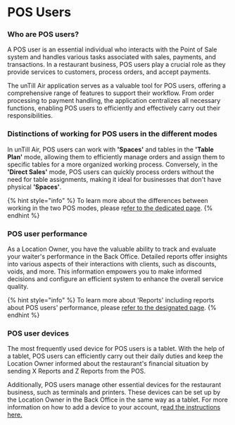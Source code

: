 # POS Users

### Who are POS users?

A POS user is an essential individual who interacts with the Point of Sale system and handles various tasks associated with sales, payments, and transactions. In a restaurant business, POS users play a crucial role as they provide services to customers, process orders, and accept payments.&#x20;

The unTill Air application serves as a valuable tool for POS users, offering a comprehensive range of features to support their workflow. From order processing to payment handling, the application centralizes all necessary functions, enabling POS users to efficiently and effectively carry out their responsibilities.

### Distinctions of working for POS users in the different modes

In unTill Air, POS users can work with **'Spaces'** and tables in the **'Table Plan'** mode, allowing them to efficiently manage orders and assign them to specific tables for a more organized working process. Conversely, in the **'Direct Sales'** mode, POS users can quickly process orders without the need for table assignments, making it ideal for businesses that don't have physical **'Spaces'**.

{% hint style="info" %}
To learn more about the differences between working in the two POS modes, please r[efer to the dedicated page](../sales-modes/).
{% endhint %}

### POS user performance

As a Location Owner, you have the valuable ability to track and evaluate your waiter's performance in the Back Office. Detailed reports offer insights into various aspects of their interactions with clients, such as discounts, voids, and more. This information empowers you to make informed decisions and configure an efficient system to enhance the overall service quality.&#x20;

{% hint style="info" %}
To learn more about 'Reports' including reports about POS users' performance, please [refer to the designated page](../../reports/waiters-reports.md).&#x20;
{% endhint %}

### POS user devices

The most frequently used device for POS users is a tablet. With the help of a tablet, POS users can efficiently carry out their daily duties and keep the Location Owner informed about the restaurant's financial situation by sending X Reports and Z Reports from the POS.

Additionally, POS users manage other essential devices for the restaurant business, such as terminals and printers. These devices can be set up by the Location Owner in the Back Office in the same way as a tablet. For more information on how to add a device to your account, r[ead the instructions here.](../../general/equipment/add-a-device.md)&#x20;
